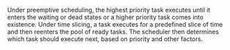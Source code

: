Under preemptive scheduling, the highest priority task executes until it
enters the waiting or dead states or a higher priority task comes into
existence. Under time slicing, a task executes for a predefined slice of
time and then reenters the pool of ready tasks. The scheduler then
determines which task should execute next, based on priority and other
factors.